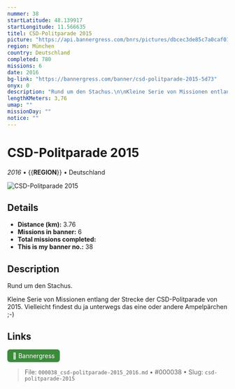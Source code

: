 ```yaml
---
nummer: 38
startLatitude: 48.139917
startLongitude: 11.566635
titel: CSD-Politparade 2015
picture: "https://api.bannergress.com/bnrs/pictures/dbcec3de85c7a0caf0125695f0dc4c70"
region: München
country: Deutschland
completed: 780
missions: 6
date: 2016
bg-link: "https://bannergress.com/banner/csd-politparade-2015-5d73"
onyx: 0
description: "Rund um den Stachus.\n\nKleine Serie von Missionen entlang der Strecke der CSD-Politparade von 2015.\nVielleicht findest du ja unterwegs das eine oder andere Ampelpärchen ;-)"
lengthKMeters: 3,76
umap: ""
missionDay: ""
notice: ""
---
```

# CSD-Politparade 2015

*2016* • {{__REGION__}} • Deutschland

![CSD-Politparade 2015](https://api.bannergress.com/bnrs/pictures/dbcec3de85c7a0caf0125695f0dc4c70)



## Details
- **Distance (km):** 3.76
- **Missions in banner:** 6
- **Total missions completed:** 
- **This is my banner no.:** 38



## Description
Rund um den Stachus.

Kleine Serie von Missionen entlang der Strecke der CSD-Politparade von 2015.
Vielleicht findest du ja unterwegs das eine oder andere Ampelpärchen ;-)



## Links
<a href="https://bannergress.com/banner/csd-politparade-2015-5d73" target="_blank" style="display:inline-block;margin-right:8px;padding:6px 12px;background:#3c8b3c;color:#fff;text-decoration:none;border-radius:6px;">🔗 Bannergress</a>



> File: `000038_csd-politparade-2015_2016.md` • #000038 • Slug: `csd-politparade-2015`
